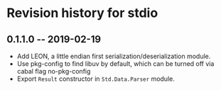 # Revision history for stdio

## 0.1.1.0  -- 2019-02-19

* Add LEON, a little endian first serialization/deserialization module.
* Use pkg-config to find libuv by default, which can be turned off via cabal flag no-pkg-config
* Export `Result` constructor in `Std.Data.Parser` module.
